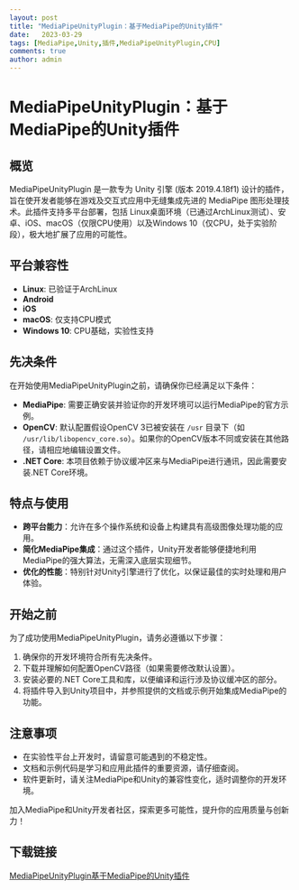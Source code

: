 ```yaml
---
layout: post
title: "MediaPipeUnityPlugin：基于MediaPipe的Unity插件"
date:   2023-03-29
tags: [MediaPipe,Unity,插件,MediaPipeUnityPlugin,CPU]
comments: true
author: admin
---
```

# MediaPipeUnityPlugin：基于MediaPipe的Unity插件

## 概览

MediaPipeUnityPlugin 是一款专为 Unity 引擎 (版本 2019.4.18f1) 设计的插件，旨在使开发者能够在游戏及交互式应用中无缝集成先进的 MediaPipe 图形处理技术。此插件支持多平台部署，包括 Linux桌面环境（已通过ArchLinux测试）、安卓、iOS、macOS（仅限CPU使用）以及Windows 10（仅CPU，处于实验阶段），极大地扩展了应用的可能性。

## 平台兼容性
- **Linux**: 已验证于ArchLinux
- **Android**
- **iOS**
- **macOS**: 仅支持CPU模式
- **Windows 10**: CPU基础，实验性支持

## 先决条件

在开始使用MediaPipeUnityPlugin之前，请确保你已经满足以下条件：
- **MediaPipe**: 需要正确安装并验证你的开发环境可以运行MediaPipe的官方示例。
- **OpenCV**: 默认配置假设OpenCV 3已被安装在 `/usr` 目录下（如 `/usr/lib/libopencv_core.so`）。如果你的OpenCV版本不同或安装在其他路径，请相应地编辑设置文件。
- **.NET Core**: 本项目依赖于协议缓冲区来与MediaPipe进行通讯，因此需要安装.NET Core环境。

## 特点与使用

- **跨平台能力**：允许在多个操作系统和设备上构建具有高级图像处理功能的应用。
- **简化MediaPipe集成**：通过这个插件，Unity开发者能够便捷地利用MediaPipe的强大算法，无需深入底层实现细节。
- **优化的性能**：特别针对Unity引擎进行了优化，以保证最佳的实时处理和用户体验。

## 开始之前

为了成功使用MediaPipeUnityPlugin，请务必遵循以下步骤：
1. 确保你的开发环境符合所有先决条件。
2. 下载并理解如何配置OpenCV路径（如果需要修改默认设置）。
3. 安装必要的.NET Core工具和库，以便编译和运行涉及协议缓冲区的部分。
4. 将插件导入到Unity项目中，并参照提供的文档或示例开始集成MediaPipe的功能。

## 注意事项

- 在实验性平台上开发时，请留意可能遇到的不稳定性。
- 文档和示例代码是学习和应用此插件的重要资源，请仔细查阅。
- 软件更新时，请关注MediaPipe和Unity的兼容性变化，适时调整你的开发环境。

加入MediaPipe和Unity开发者社区，探索更多可能性，提升你的应用质量与创新力！

## 下载链接

[MediaPipeUnityPlugin基于MediaPipe的Unity插件](https://pan.quark.cn/s/3b5b369a004c)